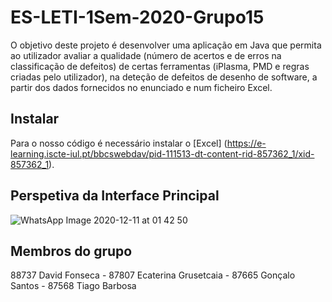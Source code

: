 # ES-LETI-1Sem-2020-Grupo15

O objetivo deste projeto é desenvolver uma aplicação em Java que permita ao utilizador avaliar a qualidade (número de acertos e de erros na classificação de defeitos) de certas ferramentas (iPlasma, PMD e regras criadas pelo utilizador), na deteção de defeitos de desenho de software, a partir dos dados fornecidos no enunciado e num ficheiro Excel. 

## Instalar

Para o nosso código é necessário instalar o [Excel] (https://e-learning.iscte-iul.pt/bbcswebdav/pid-111513-dt-content-rid-857362_1/xid-857362_1).

## Perspetiva da Interface Principal

![WhatsApp Image 2020-12-11 at 01 42 50](https://user-images.githubusercontent.com/73655499/101851439-753a2000-3b53-11eb-800e-3b089513265a.jpeg)

## Membros do grupo
88737 David Fonseca -
87807 Ecaterina Grusetcaia -
87665 Gonçalo Santos -
87568 Tiago Barbosa
